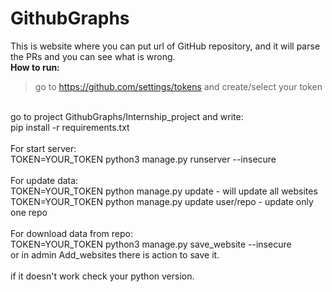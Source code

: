# GithubGraphs
This is website where you can put url of GitHub repository, and it will parse the PRs and you can see what is wrong.<br/>
<b>How to run:</b>
>go to https://github.com/settings/tokens and create/select your token<br/>
<br/>
go to project GithubGraphs/Internship_project and write:<br/>
pip install -r requirements.txt<br/><br/>
For start server:<br/>
TOKEN=YOUR_TOKEN python3 manage.py runserver --insecure<br/>
<br/>
For update data:<br/>
TOKEN=YOUR_TOKEN python manage.py update - will update all websites <br/>
TOKEN=YOUR_TOKEN python manage.py update user/repo - update only one repo
<br/><br/>
For download data from repo:
<br/>
TOKEN=YOUR_TOKEN python3 manage.py save_website --insecure<br/>or in admin Add_websites there is action to save it.<br/><br/>
if it doesn't work check your python version.
